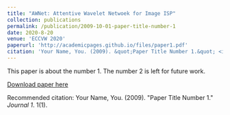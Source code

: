 ```yaml
---
title: "AWNet: Attentive Wavelet Netwoek for Image ISP"
collection: publications
permalink: /publication/2009-10-01-paper-title-number-1
date: 2020-8-20
venue: 'ECCVW 2020'
paperurl: 'http://academicpages.github.io/files/paper1.pdf'
citation: 'Your Name, You. (2009). &quot;Paper Title Number 1.&quot; <i>Journal 1</i>. 1(1).'
---
```

This paper is about the number 1. The number 2 is left for future work.

[Download paper here](http://academicpages.github.io/files/paper1.pdf)

Recommended citation: Your Name, You. (2009). "Paper Title Number 1." <i>Journal 1</i>. 1(1).
